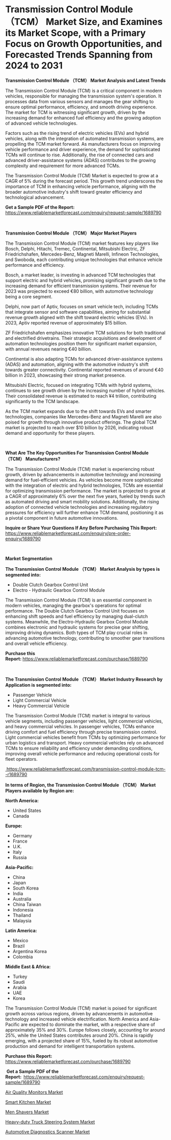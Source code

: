 <p><h1>Transmission Control Module （TCM） Market Size, and Examines its Market Scope, with a Primary Focus on Growth Opportunities, and Forecasted Trends Spanning from 2024 to 2031</h1></p><p><strong>Transmission Control Module （TCM） Market Analysis and Latest Trends</strong></p>
<p><p>The Transmission Control Module (TCM) is a critical component in modern vehicles, responsible for managing the transmission system's operation. It processes data from various sensors and manages the gear shifting to ensure optimal performance, efficiency, and smooth driving experience. The market for TCM is witnessing significant growth, driven by the increasing demand for enhanced fuel efficiency and the growing adoption of advanced vehicle technologies.</p><p>Factors such as the rising trend of electric vehicles (EVs) and hybrid vehicles, along with the integration of automated transmission systems, are propelling the TCM market forward. As manufacturers focus on improving vehicle performance and driver experience, the demand for sophisticated TCMs will continue to rise. Additionally, the rise of connected cars and advanced driver-assistance systems (ADAS) contributes to the growing complexity and requirement for more advanced TCMs.</p><p>The Transmission Control Module (TCM) Market is expected to grow at a CAGR of 5% during the forecast period. This growth trend underscores the importance of TCM in enhancing vehicle performance, aligning with the broader automotive industry's shift toward greater efficiency and technological advancement.</p></p>
<p><strong>Get a Sample PDF of the Report:&nbsp;</strong> <a href="https://www.reliablemarketforecast.com/enquiry/request-sample/1689790?utm_campaign=1464&utm_medium=2&utm_source=Github&utm_content=ia&utm_term=17102024&utm_id=transmission-control-module-tcm">https://www.reliablemarketforecast.com/enquiry/request-sample/1689790</a></p>
<p>&nbsp;</p>
<p><strong>Transmission Control Module （TCM） Major Market Players</strong></p>
<p><p>The Transmission Control Module (TCM) market features key players like Bosch, Delphi, Hitachi, Tremec, Continental, Mitsubishi Electric, ZF Friedrichshafen, Mercedes-Benz, Magneti Marelli, Infineon Technologies, and Swoboda, each contributing unique technologies that enhance vehicle performance and efficiency.</p><p>Bosch, a market leader, is investing in advanced TCM technologies that support electric and hybrid vehicles, promising significant growth due to the increasing demand for efficient transmission systems. Their revenue for 2023 was projected to exceed €80 billion, with automotive technology being a core segment.</p><p>Delphi, now part of Aptiv, focuses on smart vehicle tech, including TCMs that integrate sensor and software capabilities, aiming for substantial revenue growth aligned with the shift toward electric vehicles (EVs). In 2023, Aptiv reported revenue of approximately $15 billion.</p><p>ZF Friedrichshafen emphasizes innovative TCM solutions for both traditional and electrified drivetrains. Their strategic acquisitions and development of automation technologies position them for significant market expansion, with annual revenues nearing €40 billion.</p><p>Continental is also adapting TCMs for advanced driver-assistance systems (ADAS) and automation, aligning with the automotive industry's shift towards greater connectivity. Continental reported revenues of around €40 billion in 2023, showcasing their strong market presence.</p><p>Mitsubishi Electric, focused on integrating TCMs with hybrid systems, continues to see growth driven by the increasing number of hybrid vehicles. Their consolidated revenue is estimated to reach ¥4 trillion, contributing significantly to the TCM landscape.</p><p>As the TCM market expands due to the shift towards EVs and smarter technologies, companies like Mercedes-Benz and Magneti Marelli are also poised for growth through innovative product offerings. The global TCM market is projected to reach over $10 billion by 2026, indicating robust demand and opportunity for these players.</p></p>
<p>&nbsp;</p>
<p><strong>What Are The Key Opportunities For Transmission Control Module （TCM） Manufacturers?</strong></p>
<p><p>The Transmission Control Module (TCM) market is experiencing robust growth, driven by advancements in automotive technology and increasing demand for fuel-efficient vehicles. As vehicles become more sophisticated with the integration of electric and hybrid technologies, TCMs are essential for optimizing transmission performance. The market is projected to grow at a CAGR of approximately 6% over the next five years, fueled by trends such as automated driving and smart mobility solutions. Additionally, the rising adoption of connected vehicle technologies and increasing regulatory pressures for efficiency will further enhance TCM demand, positioning it as a pivotal component in future automotive innovations.</p></p>
<p><strong>Inquire or Share Your Questions If Any Before Purchasing This Report:</strong> <a href="https://www.reliablemarketforecast.com/enquiry/pre-order-enquiry/1689790?utm_campaign=1464&utm_medium=2&utm_source=Github&utm_content=ia&utm_term=17102024&utm_id=transmission-control-module-tcm">https://www.reliablemarketforecast.com/enquiry/pre-order-enquiry/1689790</a></p>
<p>&nbsp;</p>
<p><strong>Market Segmentation</strong></p>
<p><strong>The Transmission Control Module （TCM） Market Analysis by types is segmented into:</strong></p>
<p><ul><li>Double Clutch Gearbox Control Unit</li><li>Electro - Hydraulic Gearbox Control Module</li></ul></p>
<p><p>The Transmission Control Module (TCM) is an essential component in modern vehicles, managing the gearbox's operations for optimal performance. The Double Clutch Gearbox Control Unit focuses on enhancing shift speeds and fuel efficiency by managing dual-clutch systems. Meanwhile, the Electro-Hydraulic Gearbox Control Module combines electronic and hydraulic systems for precise gear shifting, improving driving dynamics. Both types of TCM play crucial roles in advancing automotive technology, contributing to smoother gear transitions and overall vehicle efficiency.</p></p>
<p><strong>Purchase this Report:&nbsp;</strong><a href="https://www.reliablemarketforecast.com/purchase/1689790?utm_campaign=1464&utm_medium=2&utm_source=Github&utm_content=ia&utm_term=17102024&utm_id=transmission-control-module-tcm">https://www.reliablemarketforecast.com/purchase/1689790</a></p>
<p>&nbsp;</p>
<p><strong>The Transmission Control Module （TCM） Market Industry Research by Application is segmented into:</strong></p>
<p><ul><li>Passenger Vehicle</li><li>Light Commercial Vehicle</li><li>Heavy Commercial Vehicle</li></ul></p>
<p><p>The Transmission Control Module (TCM) market is integral to various vehicle segments, including passenger vehicles, light commercial vehicles, and heavy commercial vehicles. In passenger vehicles, TCMs enhance driving comfort and fuel efficiency through precise transmission control. Light commercial vehicles benefit from TCMs by optimizing performance for urban logistics and transport. Heavy commercial vehicles rely on advanced TCMs to ensure reliability and efficiency under demanding conditions, improving overall vehicle performance and reducing operational costs for fleet operators.</p></p>
<p><a href="https://www.reliablemarketforecast.com/transmission-control-module-tcm--r1689790?utm_campaign=1464&utm_medium=2&utm_source=Github&utm_content=ia&utm_term=17102024&utm_id=transmission-control-module-tcm">&nbsp;https://www.reliablemarketforecast.com/transmission-control-module-tcm--r1689790</a></p>
<p><strong>In terms of Region, the Transmission Control Module （TCM） Market Players available by Region are:</strong></p>
<p>
    <p> <strong> North America: </strong>
        <ul>
            <li>United States</li>
            <li>Canada</li>
        </ul>
        </p> 
    <p> <strong> Europe: </strong>
        <ul>
            <li>Germany</li>
            <li>France</li>
            <li>U.K.</li>
            <li>Italy</li>
            <li>Russia</li>
        </ul>
        </p> 
    <p> <strong> Asia-Pacific: </strong>
        <ul>
            <li>China</li>
            <li>Japan</li>
            <li>South Korea</li>
            <li>India</li>
            <li>Australia</li>
            <li>China Taiwan</li>
            <li>Indonesia</li>
            <li>Thailand</li>
            <li>Malaysia</li>
        </ul>
        </p> 
    <p> <strong> Latin America: </strong>
        <ul>
            <li>Mexico</li>
            <li>Brazil</li>
            <li>Argentina Korea</li>
            <li>Colombia</li>
        </ul>
        </p> 
    <p> <strong> Middle East & Africa: </strong>
        <ul>
            <li>Turkey</li>
            <li>Saudi</li>
            <li>Arabia</li>
            <li>UAE</li>
            <li>Korea</li>
        </ul>
    </p>
    </p>
<p><p>The Transmission Control Module (TCM) market is poised for significant growth across various regions, driven by advancements in automotive technology and increased vehicle electrification. North America and Asia-Pacific are expected to dominate the market, with a respective share of approximately 35% and 30%. Europe follows closely, accounting for around 25%, while the United States contributes around 20%. China is rapidly emerging, with a projected share of 15%, fueled by its robust automotive production and demand for intelligent transportation systems.</p></p>
<p><strong>Purchase this Report: </strong><a href="https://www.reliablemarketforecast.com/purchase/1689790?utm_campaign=1464&utm_medium=2&utm_source=Github&utm_content=ia&utm_term=17102024&utm_id=transmission-control-module-tcm">https://www.reliablemarketforecast.com/purchase/1689790</a></p>
<p>&nbsp;<strong>Get a Sample PDF of the Report:&nbsp;&nbsp;</strong><a href="https://www.reliablemarketforecast.com/enquiry/request-sample/1689790?utm_campaign=1464&utm_medium=2&utm_source=Github&utm_content=ia&utm_term=17102024&utm_id=transmission-control-module-tcm">https://www.reliablemarketforecast.com/enquiry/request-sample/1689790</a></p>
<p><strong></strong></p>
<p><p><a href="https://issuu.com/reportprime-2/docs/air-quality-monitors-market-size-20_6f0e744debe0d8?utm_campaign=1464&utm_medium=2&utm_source=Github&utm_content=ia&utm_term=17102024&utm_id=transmission-control-module-tcm">Air Quality Monitors Market</a></p><p><a href="https://www.linkedin.com/pulse/smart-kitchen-market-global-regional-analysis-focus-yqeme?utm_campaign=1464&utm_medium=2&utm_source=Github&utm_content=ia&utm_term=17102024&utm_id=transmission-control-module-tcm">Smart Kitchen Market</a></p><p><a href="https://www.linkedin.com/pulse/global-perspectives-men-shavers-market-trends-forecast-buvwe?utm_campaign=1464&utm_medium=2&utm_source=Github&utm_content=ia&utm_term=17102024&utm_id=transmission-control-module-tcm">Men Shavers Market</a></p><p><a href="https://github.com/caylabradq/Market-Research-Report-List-1/blob/main/heavy-duty-truck-steering-system-market.md?utm_campaign=1464&utm_medium=2&utm_source=Github&utm_content=ia&utm_term=17102024&utm_id=transmission-control-module-tcm">Heavy-duty Truck Steering System Market</a></p><p><a href="https://github.com/connerzahlerb92c/Market-Research-Report-List-1/blob/main/automotive-diagnostics-scanner-market.md?utm_campaign=1464&utm_medium=2&utm_source=Github&utm_content=ia&utm_term=17102024&utm_id=transmission-control-module-tcm">Automotive Diagnostics Scanner Market</a></p></p>